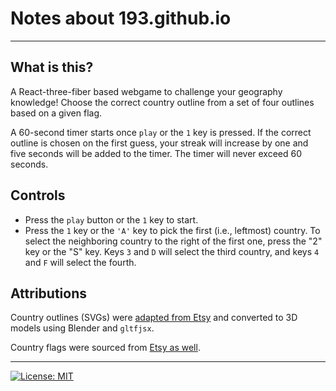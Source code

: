 # Notes about 193.github.io
---
## What is this?

A React-three-fiber based webgame to challenge your geography knowledge! Choose the correct country outline from a set of four outlines based on a given flag.

A 60-second timer starts once ``play`` or the ``1`` key is pressed. If the correct outline is chosen on the first guess, your streak will increase by one and five seconds will be added to the timer. The timer will never exceed 60 seconds.

## Controls

- Press the ``play`` button or the ``1`` key to start. 
- Press the ``1`` key or the ``'A'`` key to pick the first (i.e., leftmost) country. To select the neighboring country to the right of the first one, press the "2" key or the "S" key. Keys ``3`` and ``D`` will select the third country, and keys ``4`` and ``F`` will select the fourth.

## Attributions

Country outlines (SVGs) were [adapted from Etsy](https://www.etsy.com/listing/1174609901/individual-world-countries-maps-svg) and converted to 3D models using Blender and ``gltfjsx``.

Country flags were sourced from [Etsy as well](https://www.etsy.com/listing/1031888560/world-country-flags-svg-countries-flag?click_key=c3999de33423f70003e07de1ea496f59c391c6c5%3A1031888560&click_sum=78fbd197&ref=shop_home_feat_2&pro=1&sts=1).

---
 [![License: MIT](https://img.shields.io/badge/License-MIT-yellow.svg)](https://opensource.org/licenses/MIT)


